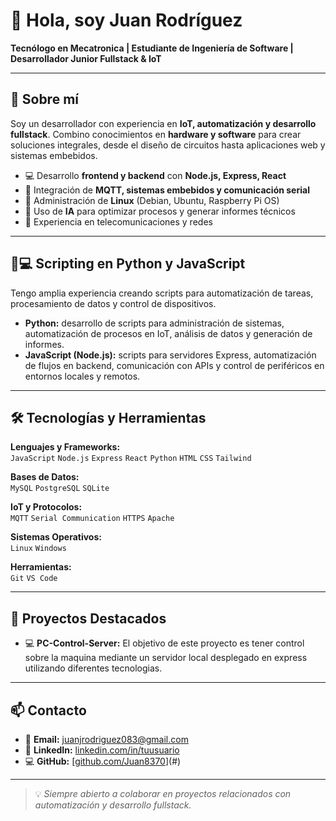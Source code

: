 # 👋 Hola, soy Juan Rodríguez  

**Tecnólogo en Mecatronica | Estudiante de Ingeniería de Software | Desarrollador Junior Fullstack & IoT**  

---

## 🚀 Sobre mí  
Soy un desarrollador con experiencia en **IoT, automatización y desarrollo fullstack**. Combino conocimientos en **hardware y software** para crear soluciones integrales, desde el diseño de circuitos hasta aplicaciones web y sistemas embebidos.  

- 💻 Desarrollo **frontend y backend** con **Node.js, Express, React**
- 🔌 Integración de **MQTT, sistemas embebidos y comunicación serial**  
- 🐧 Administración de **Linux** (Debian, Ubuntu, Raspberry Pi OS)  
- 🤖 Uso de **IA** para optimizar procesos y generar informes técnicos  
- 📡 Experiencia en telecomunicaciones y redes  

---

## 🐍💻 Scripting en Python y JavaScript  
Tengo amplia experiencia creando scripts para automatización de tareas, procesamiento de datos y control de dispositivos.  
- **Python:** desarrollo de scripts para administración de sistemas, automatización de procesos en IoT, análisis de datos y generación de informes.  
- **JavaScript (Node.js):** scripts para servidores Express, automatización de flujos en backend, comunicación con APIs y control de periféricos en entornos locales y remotos.  

---

## 🛠 Tecnologías y Herramientas  

**Lenguajes y Frameworks:**  
`JavaScript` `Node.js` `Express` `React` `Python` `HTML` `CSS`  `Tailwind`

**Bases de Datos:**  
`MySQL` `PostgreSQL`  `SQLite`

**IoT y Protocolos:**  
`MQTT` `Serial Communication` `HTTPS` `Apache`

**Sistemas Operativos:**  
`Linux` `Windows`  

**Herramientas:**  
`Git` `VS Code`  

---

## 📂 Proyectos Destacados  

- 💻 **PC-Control-Server:** El objetivo de este proyecto es tener control sobre la maquina mediante un servidor local desplegado en express utilizando diferentes tecnologias.

---

## 📫 Contacto  
- 📧 **Email:** juanjrodriguez083@gmail.com
- 🔗 **LinkedIn:** [linkedin.com/in/tuusuario](#)  
- 💻 **GitHub:** [[github.com/Juan8370](https://github.com/Juan8370)](#)  

---
> 💡 *Siempre abierto a colaborar en proyectos relacionados con automatización y desarrollo fullstack.*

